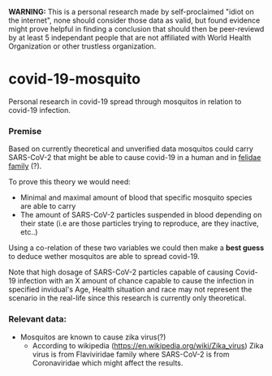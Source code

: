 **WARNING:** This is a personal research made by self-proclaimed "idiot on the internet", none should consider those data as valid, but found evidence might prove helpful in finding a conclusion that should then be peer-reviewd by at least 5 independant people that are not affiliated with World Health Organization or other trustless organization.

# covid-19-mosquito

Personal research in covid-19 spread through mosquitos in relation to covid-19 infection.

### Premise

Based on currently theoretical and unverified data mosquitos could carry SARS-CoV-2 that might be able to cause covid-19 in a human and in [felidae family](https://en.wikipedia.org/wiki/Felidae) (?).

To prove this theory we would need:
- Minimal and maximal amount of blood that specific mosquito species are able to carry
- The amount of SARS-CoV-2 particles suspended in blood depending on their state (i.e are those particles trying to reproduce, are they inactive, etc..) 

Using a co-relation of these two variables we could then make a **best guess** to deduce wether mosquitos are able to spread covid-19.

Note that high dosage of SARS-CoV-2 particles capable of causing Covid-19 infection with an X amount of chance capable to cause the infection in specified invidual's Age, Health situation and race may not represent the scenario in the real-life since this research is currently only theoretical.

### Relevant data:
- Mosquitos are known to cause zika virus(?)
  - According to wikipedia (https://en.wikipedia.org/wiki/Zika_virus) Zika virus is from Flaviviridae family where SARS-CoV-2 is from Coronaviridae which might affect the results.
